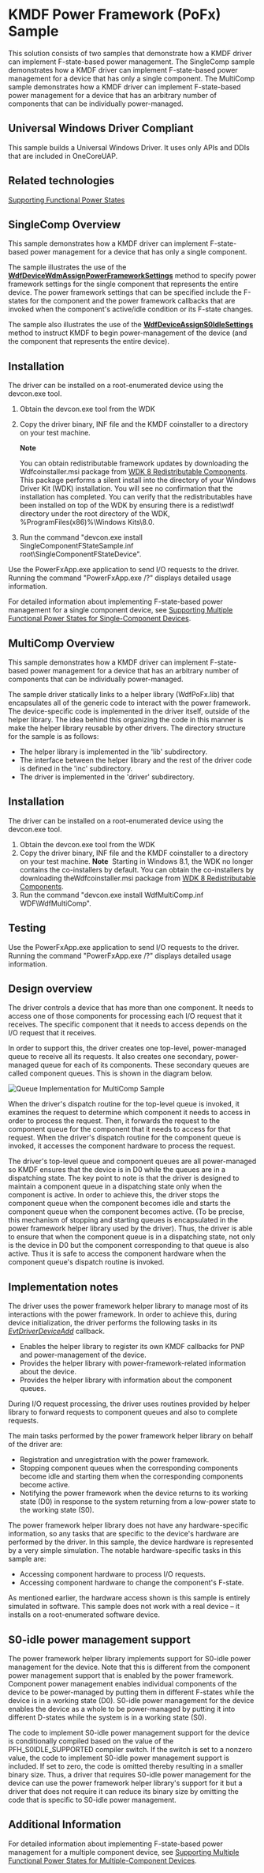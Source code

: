 KMDF Power Framework (PoFx) Sample
==================================

This solution consists of two samples that demonstrate how a KMDF driver can implement F-state-based power management. The SingleComp sample demonstrates how a KMDF driver can implement F-state-based power management for a device that has only a single component. The MultiComp sample demonstrates how a KMDF driver can implement F-state-based power management for a device that has an arbitrary number of components that can be individually power-managed.

## Universal Windows Driver Compliant
This sample builds a Universal Windows Driver. It uses only APIs and DDIs that are included in OneCoreUAP.

Related technologies
--------------------
[Supporting Functional Power States](http://msdn.microsoft.com/en-us/library/windows/hardware/hh451017)

SingleComp Overview
-------------------

This sample demonstrates how a KMDF driver can implement F-state-based power management for a device that has only a single component.

The sample illustrates the use of the [**WdfDeviceWdmAssignPowerFrameworkSettings**](http://msdn.microsoft.com/en-us/library/windows/hardware/hh451097) method to specify power framework settings for the single component that represents the entire device. The power framework settings that can be specified include the F-states for the component and the power framework callbacks that are invoked when the component's active/idle condition or its F-state changes.

The sample also illustrates the use of the [**WdfDeviceAssignS0IdleSettings**](http://msdn.microsoft.com/en-us/library/windows/hardware/ff545903) method to instruct KMDF to begin power-management of the device (and the component that represents the entire device).

Installation
------------

The driver can be installed on a root-enumerated device using the devcon.exe tool.

1.  Obtain the devcon.exe tool from the WDK
2.  Copy the driver binary, INF file and the KMDF coinstaller to a directory on your test machine.

    **Note**  

    You can obtain redistributable framework updates by downloading the Wdfcoinstaller.msi package from [WDK 8 Redistributable Components](http://go.microsoft.com/fwlink/p/?LinkID=226396). This package performs a silent install into the directory of your Windows Driver Kit (WDK) installation. You will see no confirmation that the installation has completed. You can verify that the redistributables have been installed on top of the WDK by ensuring there is a redist\\wdf directory under the root directory of the WDK, %ProgramFiles(x86)%\\Windows Kits\\8.0.

3.  Run the command "devcon.exe install SingleComponentFStateSample.inf root\\SingleComponentFStateDevice".

Use the PowerFxApp.exe application to send I/O requests to the driver. Running the command "PowerFxApp.exe /?" displays detailed usage information.

For detailed information about implementing F-state-based power management for a single component device, see [Supporting Multiple Functional Power States for Single-Component Devices](http://msdn.microsoft.com/en-us/library/windows/hardware/hh451032).

MultiComp Overview
------------------

This sample demonstrates how a KMDF driver can implement F-state-based power management for a device that has an arbitrary number of components that can be individually power-managed.

The sample driver statically links to a helper library (WdfPoFx.lib) that encapsulates all of the generic code to interact with the power framework. The device-specific code is implemented in the driver itself, outside of the helper library. The idea behind this organizing the code in this manner is make the helper library reusable by other drivers. The directory structure for the sample is as follows:

-   The helper library is implemented in the 'lib' subdirectory.
-   The interface between the helper library and the rest of the driver code is defined in the 'inc' subdirectory.
-   The driver is implemented in the 'driver' subdirectory.

Installation
------------

The driver can be installed on a root-enumerated device using the devcon.exe tool.

1.  Obtain the devcon.exe tool from the WDK
2.  Copy the driver binary, INF file and the KMDF coinstaller to a directory on your test machine.
    **Note**  Starting in Windows 8.1, the WDK no longer contains the co-installers by default. You can obtain the co-installers by downloading theWdfcoinstaller.msi package from [WDK 8 Redistributable Components](http://go.microsoft.com/fwlink/p/?LinkID=226396).
3.  Run the command "devcon.exe install WdfMultiComp.inf WDF\\WdfMultiComp".

Testing
-------

Use the PowerFxApp.exe application to send I/O requests to the driver. Running the command "PowerFxApp.exe /?" displays detailed usage information.

Design overview
---------------

The driver controls a device that has more than one component. It needs to access one of those components for processing each I/O request that it receives. The specific component that it needs to access depends on the I/O request that it receives.

In order to support this, the driver creates one top-level, power-managed queue to receive all its requests. It also creates one secondary, power-managed queue for each of its components. These secondary queues are called component queues. This is shown in the diagram below.

![Queue Implementation for MultiComp Sample](images/multicompqueues.png)

When the driver's dispatch routine for the top-level queue is invoked, it examines the request to determine which component it needs to access in order to process the request. Then, it forwards the request to the component queue for the component that it needs to access for that request. When the driver's dispatch routine for the component queue is invoked, it accesses the component hardware to process the request.

The driver's top-level queue and component queues are all power-managed so KMDF ensures that the device is in D0 while the queues are in a dispatching state. The key point to note is that the driver is designed to maintain a component queue in a dispatching state only when the component is active. In order to achieve this, the driver stops the component queue when the component becomes idle and starts the component queue when the component becomes active. (To be precise, this mechanism of stopping and starting queues is encapsulated in the power framework helper library used by the driver). Thus, the driver is able to ensure that when the component queue is in a dispatching state, not only is the device in D0 but the component corresponding to that queue is also active. Thus it is safe to access the component hardware when the component queue's dispatch routine is invoked.

Implementation notes
--------------------

The driver uses the power framework helper library to manage most of its interactions with the power framework. In order to achieve this, during device initialization, the driver performs the following tasks in its [*EvtDriverDeviceAdd*](http://msdn.microsoft.com/en-us/library/windows/hardware/ff541693) callback.

-   Enables the helper library to register its own KMDF callbacks for PNP and power-management of the device.
-   Provides the helper library with power-framework-related information about the device.
-   Provides the helper library with information about the component queues.

During I/O request processing, the driver uses routines provided by helper library to forward requests to component queues and also to complete requests.

The main tasks performed by the power framework helper library on behalf of the driver are:

-   Registration and unregistration with the power framework.
-   Stopping component queues when the corresponding components become idle and starting them when the corresponding components become active.
-   Notifying the power framework when the device returns to its working state (D0) in response to the system returning from a low-power state to the working state (S0).

The power framework helper library does not have any hardware-specific information, so any tasks that are specific to the device's hardware are performed by the driver. In this sample, the device hardware is represented by a very simple simulation. The notable hardware-specific tasks in this sample are:

-   Accessing component hardware to process I/O requests.
-   Accessing component hardware to change the component's F-state.

As mentioned earlier, the hardware access shown is this sample is entirely simulated in software. This sample does not work with a real device – it installs on a root-enumerated software device.

S0-idle power management support
--------------------------------

The power framework helper library implements support for S0-idle power management for the device. Note that this is different from the component power management support that is enabled by the power framework. Component power management enables individual components of the device to be power-managed by putting them in different F-states while the device is in a working state (D0). S0-idle power management for the device enables the device as a whole to be power-managed by putting it into different D-states while the system is in a working state (S0).

The code to implement S0-idle power management support for the device is conditionally compiled based on the value of the PFH\_S0IDLE\_SUPPORTED compiler switch. If the switch is set to a nonzero value, the code to implement S0-idle power management support is included. If set to zero, the code is omitted thereby resulting in a smaller binary size. Thus, a driver that requires S0-idle power management for the device can use the power framework helper library's support for it but a driver that does not require it can reduce its binary size by omitting the code that is specific to S0-idle power management.

Additional Information
----------------------

For detailed information about implementing F-state-based power management for a multiple component device, see [Supporting Multiple Functional Power States for Multiple-Component Devices](http://msdn.microsoft.com/en-us/library/windows/hardware/hh451028).

